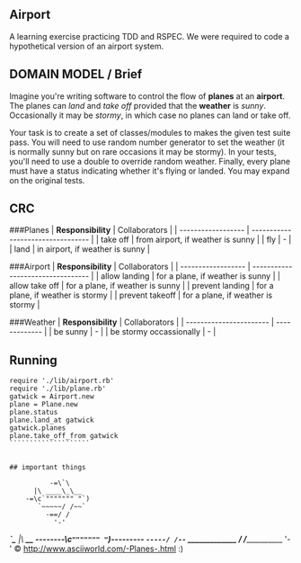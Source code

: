 ## Airport
A learning exercise practicing TDD and RSPEC. We were required to code a hypothetical version of an airport system.

## DOMAIN MODEL / Brief

Imagine you're writing software to control the flow of **planes** at an **airport**. The planes can *land* and *take off* provided that the **weather** is *sunny*. Occasionally it may be *stormy*, in which case no planes can land or take off.

Your task is to create a set of classes/modules to makes the given test suite pass. You will need to use random number generator to set the weather (it is normally sunny but on rare occasions it may be stormy). In your tests, you'll need to use a double to override random weather. Finally, every plane must have a status indicating whether it's flying or landed. You may expand on the original tests.

## CRC
###Planes
| **Responsibility** | Collaborators 					 |
| ------------------ | --------------------------------- |
| take off 			 | from airport, if weather is sunny |
| fly 				 | - 								 |
| land				 | in airport, if weather is sunny   |

###Airport
| **Responsibility** | Collaborators 					 |
| ------------------ | --------------------------------- |
| allow landing 	 | for a plane, if weather is sunny  |
| allow take off	 | for a plane, if weather is sunny  |
| prevent landing	 | for a plane, if weather is stormy |
| prevent takeoff	 | for a plane, if weather is stormy |

###Weather
| **Responsibility** 	  | Collaborators |
| ----------------------- | ------------- |
| be sunny 				  | - 			  |
| be stormy occassionally | - 			  |


## Running
```````````````````````pry
require './lib/airport.rb'
require './lib/plane.rb'
gatwick = Airport.new
plane = Plane.new
plane.status
plane.land_at gatwick
gatwick.planes
plane.take_off_from gatwick
````````````````````


## important things
```````````````````````````

              -=\`\
          |\ ____\_\__
        -=\c`""""""" "`)
           `~~~~~/ /~~`
             -==/ /
               '-'

  ______________\`\______________
          |\ ____\_\__
  --------\c`""""""" "`)---------
           `-----/ /--`
  _____________ / /______________
               '-'
 © http://www.asciiworld.com/-Planes-.html :)
 ```````````````````````````